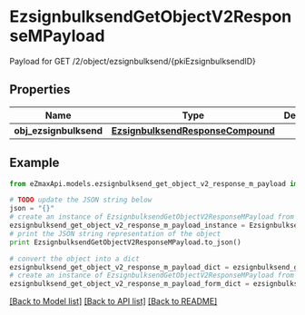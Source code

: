 # EzsignbulksendGetObjectV2ResponseMPayload

Payload for GET /2/object/ezsignbulksend/{pkiEzsignbulksendID}

## Properties
Name | Type | Description | Notes
------------ | ------------- | ------------- | -------------
**obj_ezsignbulksend** | [**EzsignbulksendResponseCompound**](EzsignbulksendResponseCompound.md) |  | 

## Example

```python
from eZmaxApi.models.ezsignbulksend_get_object_v2_response_m_payload import EzsignbulksendGetObjectV2ResponseMPayload

# TODO update the JSON string below
json = "{}"
# create an instance of EzsignbulksendGetObjectV2ResponseMPayload from a JSON string
ezsignbulksend_get_object_v2_response_m_payload_instance = EzsignbulksendGetObjectV2ResponseMPayload.from_json(json)
# print the JSON string representation of the object
print EzsignbulksendGetObjectV2ResponseMPayload.to_json()

# convert the object into a dict
ezsignbulksend_get_object_v2_response_m_payload_dict = ezsignbulksend_get_object_v2_response_m_payload_instance.to_dict()
# create an instance of EzsignbulksendGetObjectV2ResponseMPayload from a dict
ezsignbulksend_get_object_v2_response_m_payload_form_dict = ezsignbulksend_get_object_v2_response_m_payload.from_dict(ezsignbulksend_get_object_v2_response_m_payload_dict)
```
[[Back to Model list]](../README.md#documentation-for-models) [[Back to API list]](../README.md#documentation-for-api-endpoints) [[Back to README]](../README.md)


